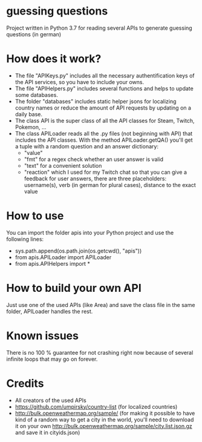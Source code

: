 # guessing questions
Project written in Python 3.7 for reading several APIs to generate guessing questions (in german)
# How does it work?
- The file "APIKeys.py" includes all the necessary authentification keys of the API services, so you have to include your owns.
- The file "APIHelpers.py" includes several functions and helps to update some databases.
- The folder "databases" includes static helper jsons for localizing country names or reduce the amount of API requests by updating on a daily base.
- The class API is the super class of all the API classes for Steam, Twitch, Pokemon, ...
- The class APILoader reads all the .py files (not beginning with API) that includes the API classes. With the method APILoader.getQA() you'll get a tuple with a random question and an answer dictionary:
  - "value"
  - "fmt" for a regex check whether an user answer is valid
  - "text" for a convenient solution
  - "reaction" which I used for my Twitch chat so that you can give a feedback for user answers, there are three placeholders: username(s), verb (in german for plural cases), distance to the exact value
# How to use
You can import the folder apis into your Python project and use the following lines:
- sys.path.append(os.path.join(os.getcwd(), "apis"))
- from apis.APILoader import APILoader
- from apis.APIHelpers import *
# How to build your own API
Just use one of the used APIs (like Area) and save the class file in the same folder, APILoader handles the rest.
# Known issues
There is no 100 % guarantee for not crashing right now because of several infinite loops that may go on forever.
# Credits
- All creators of the used APIs
- https://github.com/umpirsky/country-list (for localized countries)
- http://bulk.openweathermap.org/sample/ (for making it possible to have kind of a random way to get a city in the world, you'll need to download it on your own http://bulk.openweathermap.org/sample/city.list.json.gz and save it in cityids.json)
